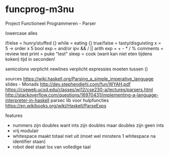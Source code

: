 # funcprog-m3nu
Project Functioneel Programmeren - Parser

lowercase alles

if/else = hunry/stuffed {}
while = eating {}
true/false = tasty/disguisting
x = 5    -> order x 5
bool exp = and/or ipv && / ||
arith exp = + - * / %
comments = review test
print = puke "test"
sleep = cook (want kan niet eten tijdens koken) tijd in seconden!

semicolons verplicht
newlines verplicht
expressies moeten tussen ()

sources
https://wiki.haskell.org/Parsing_a_simple_imperative_language
slides - Monads
http://dev.stephendiehl.com/fun/WYAH.pdf
https://cseweb.ucsd.edu/classes/wi12/cse230-a/lectures/parsers.html
http://stackoverflow.com/questions/16970431/implementing-a-language-interpreter-in-haskell
parsec lib voor hulpfuncties
https://en.wikibooks.org/wiki/Haskell/ParseExps

features
- nummers zijn doubles want ints zijn doubles maar doubles zijn geen ints
- vrij modulair
- whitespace maakt totaal niet uit (moet wel minstens 1 whitespace na identifier staan)
- robot deel staat los van volledige taal
